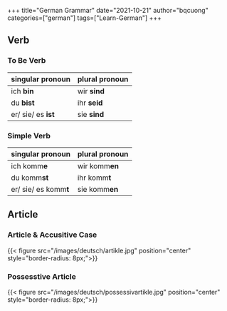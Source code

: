 +++
title="German Grammar"
date="2021-10-21"
author="bqcuong"
categories=["german"]
tags=["Learn-German"]
+++

## Verb
### To Be Verb
|singular pronoun|plural pronoun|
|-|-|
|ich **bin**|wir **sind**|
|du **bist**|ihr **seid**|
|er/ sie/ es **ist**|sie **sind**|

### Simple Verb
|singular pronoun|plural pronoun|
|-|-|
|ich komm**e**|wir komm**en**|
|du komm**st**|ihr komm**t**|
|er/ sie/ es komm**t**|sie komm**en**|

## Article
### Article & Accusitive Case
{{< figure src="/images/deutsch/artikle.jpg" position="center" style="border-radius: 8px;">}}

### Possesstive Article
{{< figure src="/images/deutsch/possessivartikle.jpg" position="center" style="border-radius: 8px;">}}
